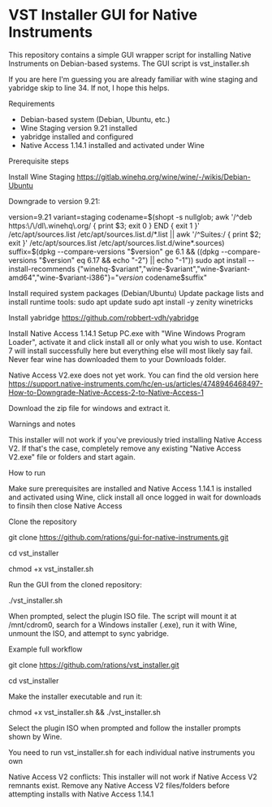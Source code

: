 # VST Installer GUI for Native Instruments

This repository contains a simple GUI wrapper script for installing Native Instruments on Debian-based systems.
The GUI script is vst_installer.sh

If you are here I'm guessing you are already familiar with wine staging and yabridge skip to line 34. If not, I hope this helps.

Requirements

- Debian-based system (Debian, Ubuntu, etc.)
- Wine Staging version 9.21 installed
- yabridge installed and configured
- Native Access 1.14.1 installed and activated under Wine

Prerequisite steps

Install Wine Staging https://gitlab.winehq.org/wine/wine/-/wikis/Debian-Ubuntu 

Downgrade to version 9.21:

version=9.21
variant=staging
codename=$(shopt -s nullglob; awk '/^deb https:\/\/dl\.winehq\.org/ { print $3; exit 0 } END { exit 1 }' /etc/apt/sources.list /etc/apt/sources.list.d/*.list || awk '/^Suites:/ { print $2; exit }' /etc/apt/sources.list /etc/apt/sources.list.d/wine*.sources)
suffix=$(dpkg --compare-versions "$version" ge 6.1 && ((dpkg --compare-versions "$version" eq 6.17 && echo "-2") || echo "-1"))
sudo apt install --install-recommends {"winehq-$variant","wine-$variant","wine-$variant-amd64","wine-$variant-i386"}="$version~$codename$suffix"

Install required system packages (Debian/Ubuntu)
Update package lists and install runtime tools:
sudo apt update
sudo apt install -y zenity winetricks

Install yabridge https://github.com/robbert-vdh/yabridge

Install Native Access 1.14.1 Setup PC.exe with "Wine Windows Program Loader", activate it and click install all or only what you wish to use. Kontact 7 will install successfully here but everything else will most likely say fail. Never fear wine has downloaded them to your Downloads folder.

Native Access V2.exe does not yet work. You can find the old version here https://support.native-instruments.com/hc/en-us/articles/4748946468497-How-to-Downgrade-Native-Access-2-to-Native-Access-1 

Download the zip file for windows and extract it.  

Warnings and notes

This installer will not work if you've previously tried installing Native Access V2. If that's the case, completely remove any existing "Native Access V2.exe" file or folders and start again.

How to run

Make sure prerequisites are installed and Native Access 1.14.1 is installed and activated using Wine, click install all once logged in wait for downloads to finsih then close Native Access

Clone the repository

git clone https://github.com/rations/gui-for-native-instruments.git

cd vst_installer

chmod +x vst_installer.sh 

Run the GUI from the cloned repository:

./vst_installer.sh

When prompted, select the plugin ISO file. The script will mount it at /mnt/cdrom0, search for a Windows installer (.exe), run it with Wine, unmount the ISO, and attempt to sync yabridge.

Example full workflow

git clone https://github.com/rations/vst_installer.git

cd vst_installer

Make the installer executable and run it:

chmod +x vst_installer.sh && ./vst_installer.sh

Select the plugin ISO when prompted and follow the installer prompts shown by Wine.

You need to run vst_installer.sh for each individual native instruments you own

Native Access V2 conflicts:
This installer will not work if Native Access V2 remnants exist. Remove any Native Access V2 files/folders before attempting installs with Native Access 1.14.1

